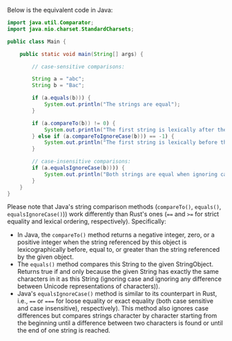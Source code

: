 Below is the equivalent code in Java:

```java
import java.util.Comparator;
import java.nio.charset.StandardCharsets;

public class Main {

    public static void main(String[] args) {

        // case-sensitive comparisons:

        String a = "abc";
        String b = "Bac";

        if (a.equals(b))) {
            System.out.println("The strings are equal");
        }

        if (a.compareTo(b)) != 0) {
            System.out.println("The first string is lexically after the second");
        } else if (a.compareToIgnoreCase(b))) == -1) {
            System.out.println("The first string is lexically before the second");
        }

        // case-insensitive comparisons:
        if (a.equalsIgnoreCase(b)))) {
            System.out.println("Both strings are equal when ignoring case");
        }
    }
}
```
Please note that Java's string comparison methods (`compareTo()`, `equals()`, `equalsIgnoreCase()`)) work differently than Rust's ones (`==` and `>=` for strict equality and lexical ordering, respectively). Specifically:
- In Java, the `compareTo()` method returns a negative integer, zero, or a positive integer when the string referenced by this object is lexicographically before, equal to, or greater than the string referenced by the given object.
- The `equals()` method compares this String to the given StringObject. Returns true if and only because the given String has exactly the same characters in it as this String (ignoring case and ignoring any difference between Unicode representations of characters)).
- Java's `equalsIgnoreCase()` method is similar to its counterpart in Rust, i.e., `==` or `===` for loose equality or exact equality (both case sensitive and case insensitive), respectively). This method also ignores case differences but compares strings character by character starting from the beginning until a difference between two characters is found or until the end of one string is reached.

